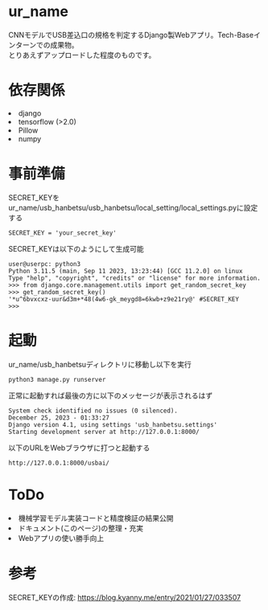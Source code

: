 # ur_name
CNNモデルでUSB差込口の規格を判定するDjango製Webアプリ。Tech-Baseインターンでの成果物。<br>
とりあえずアップロードした程度のものです。

# 依存関係
<li>django</li>
<li>tensorflow (>2.0)</li>
<li>Pillow</li>
<li>numpy</li>

# 事前準備
SECRET_KEYをur_name/usb_hanbetsu/usb_hanbetsu/local_setting/local_settings.pyに設定する
```
SECRET_KEY = 'your_secret_key'
```
SECRET_KEYは以下のようにして生成可能
```
user@userpc: python3
Python 3.11.5 (main, Sep 11 2023, 13:23:44) [GCC 11.2.0] on linux
Type "help", "copyright", "credits" or "license" for more information.
>>> from django.core.management.utils import get_random_secret_key
>>> get_random_secret_key()
'*u^6bvxcxz-uur&d3m+*48(4w6-gk_meygd8=6kwb+z9e21ry@' #SECRET_KEY
>>> 
```
# 起動
ur_name/usb_hanbetsuディレクトリに移動し以下を実行
```
python3 manage.py runserver
```
正常に起動すれば最後の方に以下のメッセージが表示されるはず
```
System check identified no issues (0 silenced).
December 25, 2023 - 01:33:27
Django version 4.1, using settings 'usb_hanbetsu.settings'
Starting development server at http://127.0.0.1:8000/
```
以下のURLをWebブラウザに打つと起動する
```
http://127.0.0.1:8000/usbai/
```

# ToDo
<li>機械学習モデル実装コードと精度検証の結果公開</li>
<li>ドキュメント(このページ)の整理・充実</li>
<li>Webアプリの使い勝手向上</li>

# 参考
SECRET_KEYの作成: https://blog.kyanny.me/entry/2021/01/27/033507
